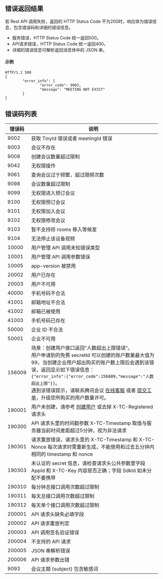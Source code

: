 ## 错误返回结果
若 Rest API 调用失败，返回的 HTTP Status Code 不为200时，响应体为错误信息，包含错误码和详细的错误信息。
- 服务错误，HTTP Status Code 统一返回500。
- API请求错误，HTTP Status Code 统一返回400。
- 详细的错误信息可解析返回消息体中的 JSON 串。

#### 示例
```
HTTP/1.1 500
{
        "error_info": {
                "error_code": 9003,
                "message": "MEETING NOT EXIST"
        }
}
```

## 错误码列表
| 错误码 | 说明                                                         |
| ------ | ------------------------------------------------------------ |
| 9002   | 获取 TinyId 错误或者 meetingId 错误                              |
| 9003   | 会议不存在                                                   |
| 9008   | 创建会议数量超过限制                                         |
| 9042   | 无权限操作                                                   |
| 9061   | 查询会议过于频繁，超过限频次数                               |
| 9098   | 会议数量超过限制                                             |
| 9099   | 无权限进入预订会议                                         |
| 9100   | 无权限预订会议                                             |
| 9101   | 无权限加入会议                                             |
| 9102   | 无权限修改会议                                             |
| 9103   | 暂不支持将 rooms 移入等候室                                    |
| 9104   | 无法停止该设备视频                                           |
|10000  | 用户管理 API 调用未知错误类型                                  |
|10001  | 用户管理 API 调用参数错误                                      |
|10005  | app-version 被禁用                                            |
| 20002  | 用户已存在                                                   |
| 20003  | 用户不可用                                                   |
| 40000  | 手机号码不合法                                               |
| 41001  | 邮箱地址不合法                                               |
| 41002  | 邮箱已被使用                                                 |
| 41003  | 手机号码已存在                                               |
| 50000  | 企业 ID 不合法                                                 |
| 50001  | 企业不可用                                                   |
|156009  |场景：创建用户接口返回“人数超出上限错误”。<br>用户申请到的免费 secretId 可以创建的账户数量最大值为99，当创建企业用户超出购买的账户数上限后会遇到该错误，返回显示如下错误信息：<br>`{"error_info":{"error_code":156009,"message":"人数超出上限"}}`。<br>遇到该错误提示，请联系腾讯会议 [在线客服](https://cloud.tencent.com/act/event/Online_service?from=doc_1095) 或者 [提交工单](https://console.cloud.tencent.com/workorder/category)，升级您所购买的用户数量许可。 |
| 190001 | 用户未创建，请参考 [创建用户](https://cloud.tencent.com/document/product/1095/43675) 或去掉 X-TC-Registered 请求头 |
| 190300 | API 请求头里的时间戳参数 X-TC-Timestamp 取值与服务器当前时间差距超过5分钟，视为非法请求 |
| 190301 | 请求重放错误，请求头里的 X-TC-Timestamp 和 X-TC-Nonce 每次请求时需重新生成，不能使用和过去五分钟内相同的 timestamp 和 nonce |
| 190303 | 未认证的 secret 信息，请检查请求头公共参数里字段 AppId 和 X-TC-Key 内容是否正确；字段 SdkId 如未分配不要携带 |
| 190310 | 每分钟总接口调用次数超过限制                               |
| 190311 | 每天总接口调用次数超过限制                               |
| 190312 | 每天单个接口调用次数超过限制                               |
| 200001 | API 请求头缺失必填字段                                        |
| 200002 | API 请求重放判定                                              |
| 200003 | API 调用签名验证错误                                          |
| 200004 | 不支持的 API 请求                                              |
| 200005 | JSON 串解析错误                                               |
| 200006 | API 请求参数出错                                              |
| 9093   | 会议主题 (subject)  包含敏感词                               |
